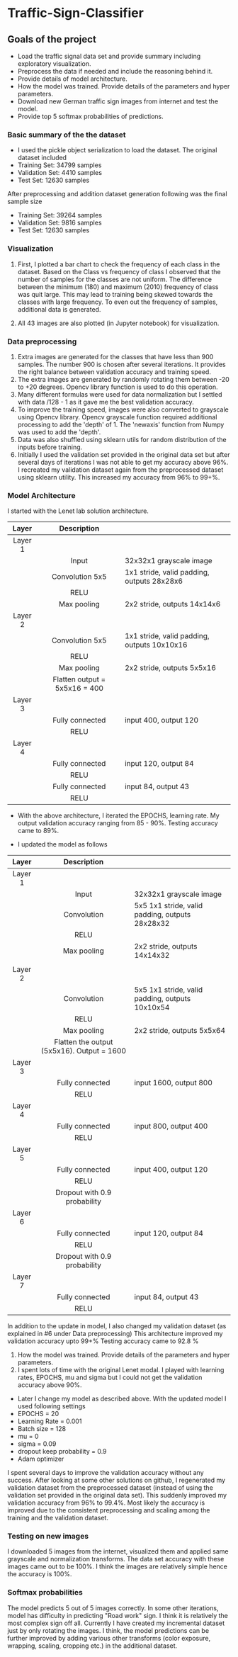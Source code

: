 
# Traffic-Sign-Classifier


##  Goals of the project

* Load the traffic signal data set and provide summary including exploratory visualization. 
* Preprocess the data if needed and include the reasoning behind it. 
* Provide details of model architecture.
* How the model was trained. Provide details of the parameters and hyper parameters. 
* Download new German traffic sign images from internet and test the model. 
* Provide top 5 softmax probabilities of predictions. 

### Basic summary of the the dataset

* I used the pickle object serialization to load the dataset.
The original dataset included
* Training Set:   34799 samples
* Validation Set: 4410 samples
* Test Set:       12630 samples

After preprocessing and addition dataset generation following was the final sample size
* Training Set:   39264 samples
* Validation Set:  9816  samples
* Test Set:       12630 samples


### Visualization 
  1. First, I plotted a bar chart to check the frequency of each class in the dataset. Based on the Class vs frequency of class I observed that the number of samples for the classes are not uniform. The difference between the minimum (180) and maximum (2010) frequency of class was quit large. This may lead to training being skewed towards the classes with large frequency. To even out the frequency of samples, additional data is generated.

 2. All 43 images are also plotted (in Jupyter notebook) for visualization. 

### Data preprocessing 

  1. Extra images are generated for the classes that have less than 900 samples. The number 900 is chosen after several iterations. It provides the right balance between validation accuracy and training speed. 
  2. The extra images are generated by randomly rotating them between -20 to +20 degrees. Opencv library function is used to do this operation. 
  3. Many different formulas were used for data normalization but I settled with  data /128 - 1 as it gave me the best validation  accuracy. 
  4. To improve the training speed, images were also converted to grayscale using Opencv library. Opencv grayscale function required additional processing to add the 'depth' of 1. The 'newaxis' function from Numpy was used to add the 'depth'.  
  5. Data was also shuffled using sklearn utils for random distribution of the inputs before training. 
  6. Initially I used the validation set provided in the original data set but after several days of iterations I was not able to get my accuracy above 96%.  I recreated my validation dataset again from the preprocessed dataset using sklearn utility. This increased my accuracy from 96% to 99+%. 


### Model Architecture
 I started with the Lenet lab solution architecture.
  
| Layer         	     	|     Description	                       	|                      |
|:---------------------:|:---------------------------------------------:|:----------------|
|Layer 1                |                               |                 |
|       |Input         		| 32x32x1 grayscale image  |
|	 |Convolution 5x5     	| 1x1 stride, valid padding, outputs 28x28x6 |
| 	|RELU			|				 |					
| 	|Max pooling	      	| 2x2 stride,  outputs 14x14x6 	|
| Layer 2 |	| 	|
| 	  |Convolution 5x5	    | 1x1 stride, valid padding, outputs 10x10x16    |
|         |RELU			|	|		
|   | Max pooling	      | 2x2 stride,  outputs 5x5x16 				|
| | Flatten output = 5x5x16 = 400||					|						
| Layer 3 |||
| |Fully connected | input 400, output 120     |
| |RELU ||
| Layer 4||	|
|  | Fully connected		| input 120, output 84  |
| |RELU					|	|
| |Fully connected		| input 84, output 43  |
| |RELU|||  
     
     
* With the above architecture, I iterated the EPOCHS, learning rate. My output validation accuracy ranging from 85 - 90%.
       Testing accuracy came to 89%.

* I updated the model as follows

| Layer         		|     Description	        	|                 |
|:----------:|:------------------:|:--------------|
| Layer 1     |||
| |        Input   |	32x32x1 grayscale image |
||	Convolution |    5x5	1x1 stride, valid padding, outputs 28x28x32 |
||	RELU |	
||	Max pooling |	2x2 stride, outputs 14x14x32 |
||||
|        Layer 2 |||
|	|Convolution	|5x5	1x1 stride, valid padding, outputs 10x10x54|
|	|RELU |||	
|	|Max pooling	|2x2 stride, outputs 5x5x64|
| |Flatten the output (5x5x16). Output = 1600 ||
|       Layer 3 |||
||	Fully connected |input 1600, output 800|
||	RELU ||	    
|  Layer 4 |||
||	Fully connected |input 800, output 400|
||	RELU 	||
|    Layer 5 |||
||Fully connected |input 400, output 120|
| |	RELU 	||
||    Dropout with 0.9 probability||
|        Layer 6 |||
||	Fully connected | input 120, output 84|
||	RELU ||	
||     Dropout  with 0.9 probability ||  
|       Layer 7 |||
||	Fully connected | input 84, output 43|
||RELU ||

 In addition to the update in model, I also changed my validation dataset (as explained in #6 under Data preprocessing) This architecture improved my validation accuracy upto 99+%
  Testing accuracy came to 92.8 % 

1. How the model was trained. Provide details of the parameters and hyper parameters. 
2. I spent lots of time with the original Lenet modal. I played with learning rates, EPOCHS, mu and sigma but I could not get the validation accuracy above 90%. 
  * Later I change my model as described above. With the updated model I used following settings
  * EPOCHS = 20
  * Learning Rate = 0.001
  * Batch size = 128
  * mu = 0
  * sigma = 0.09
  * dropout keep probability = 0.9
  * Adam optimizer

  I spent several days to improve the validation accuracy without any success. After looking at some other solutions on github, I regenerated my validation dataset from the preprocessed dataset (instead of using the validation set provided in the original data set). This suddenly improved my validation accuracy from 96% to 99.4%. Most likely the accuracy is improved due to the consistent preprocessing and scaling among the training and the validation dataset. 



### Testing on new images

 I downloaded 5 images from the internet, visualized them and applied same grayscale and normalization transforms. 
 The data set accuracy with these images came out to be 100%. I think the images are relatively simple hence the accuracy is 100%. 

### Softmax probabilities

The model predicts 5 out of 5 images correctly. In some other iterations, model has difficulty in predicting "Road work" sign. I think it is relatively the most complex sign off all. Currently I have created my incremental dataset just by only rotating the images. I think, the model predictions can be further improved by adding various other transforms (color exposure, wrapping, scaling, cropping etc.) in the additional dataset.

 

  




  


  




  


  
